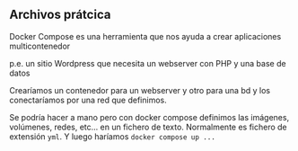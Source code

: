 Archivos prátcica
---------------

Docker Compose es una herramienta que nos ayuda a crear aplicaciones multicontenedor

p.e. un sitio Wordpress que necesita un webserver con PHP y una base de datos

Crearíamos un contenedor para un webserver y otro para una bd y los conectaríamos por una 
red que definimos.

Se podría hacer a mano pero con docker compose definimos las imágenes, volúmenes, redes, etc...
en un fichero de texto. Normalmente es fichero de extensión `yml`.
Y luego haríamos `docker compose up ...`

 